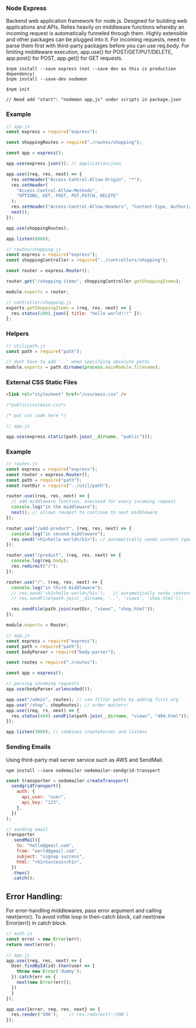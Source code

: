 ### Node Express

Backend web application framework for node.js. Designed for building web applications and APIs. Relies heavily on middleware functions whereby an incoming request is automatically funneled through them. Highly extensible and other packages can be plugged into it. For incoming requests, need to parse them first with third-party packages before you can use req.body. For limiting middleware execution, app.use() for POST/GET/PUT/DELETE, app.post() for POST, app.get() for GET requests.

```
$npm install --save express (not --save dev as this is production dependency)
$npm install --save-dev nodemon

$npm init

// Need add "start": "nodemon app,js" under scripts in package.json
```

### Example

```js
// app.js
const express = require("express");

const shoppingRoutes = require("./routes/shopping");

const app = express();

app.use(express.json()); // application/json

app.use((req, res, next) => {
  res.setHeader("Access-Control-Allow-Origin", "*");
  res.setHeader(
    "Access-Control-Allow-Methods",
    "OPTIONS, GET, POST, PUT,PATCH, DELETE"
  );
  res.setHeader("Access-Control-Allow-Headers", "Content-Type, Authorization");
  next();
});

app.use(shoppingRoutes);

app.listen(8080);
```

```javascript
// routes/shopping.js
const express = require("express");
const shoppingController = require("../controllers/shopping");

const router = express.Router();

router.get("/shopping-items", shoppingController.getShoppingItems);

module.exports = router;
```

```javascript
// controller/shopping.js
exports.getShoppingItems = (req, res, next) => {
  res.status(200).json({ title: "hello world!!!" });
};
```

### Helpers

```javascript
// util/path.js
const path = require("path");

// dont have to add '..' when specifying absolute paths
module.exports = path.dirname(process.mainModule.filename);
```

### External CSS Static Files

```html
<link rel="stylesheet" href="/css/main.css" />
```

```css
/*public/css/main.css*/

/* put css code here */
```

```js
// app.js

app.use(express.static(path.join(__dirname, "public")));
```

### Example

```javascript
// routes.js
const express = require("express");
const router = express.Router();
const path = require("path");
const rootDir = require("../util/path");

router.use((req, res, next) => {
  // add middleware function, executed for every incoming request
  console.log("in the middleware");
  next(); // allows reuqest to continue to next middleware
});

router.use("/add-product", (req, res, next) => {
  console.log("in second middleware");
  res.send("<h1>hello world</h1>"); // automatically sends content type header
});

router.use("/product", (req, res, next) => {
  console.log(req.body);
  res.redirect("/");
});

router.use("/", (req, res, next) => {
  console.log("in third middleware");
  // res.send('<h1>hello world</h1>');   // automatically sends content type header
  // res.sendFile(path.join(__dirname, '..', 'views', 'shop.html'));   // need pass absolute path

  res.sendFile(path.join(rootDir, "views", "shop.html"));
});

module.exports = Router;

// app.js
const express = require("express");
const path = require("path");
const bodyParser = require("body-parser");

const routes = require("./routes");

const app = express();

// parsing incoming requests
app.use(bodyParser.urlencoded());

app.use("/admin", routes); // can filter paths by adding first arg
app.use("/shop", shopRoutes); // order matters!
app.use((req, rs, next) => {
  res.status(404).sendFile(path.join(__dirname, "views", "404.html"));
});

app.listen(3000); // combines createServer and listens
```

### Sending Emails

Using third-party mail server service such as AWS and SendMail.

```
npm install --save nodemailer nodemailer-sendgrid-transport
```

```javascript
const transporter = nodemailer.createTransport(
  sendgridTransport({
    auth: {
      api_user: "user",
      api_key: "123",
    },
  })
);

// sending email
transporter
  .sendMail({
    to: "hello@gmail.com",
    from: "world@gmail.com",
    subject: "signup success",
    html: "<h1>Success</h1>",
  })
  .then()
  .catch();
```

## Error Handling:

For error-handling middlewares, pass error argument and calling next(error). To avoid inifite loop in then-catch block, call next(new Error(err)) in catch block.

```javascript
// auth.js
const error = new Error(err);
return next(error);

// app.js
app.use((req, res, next) => {
  User.findById(id).then(user => {
    throw new Error('dummy');
  }).catch(err => {
    next(new Error(err));
  })
  }
});

app.use({error, req, res, next} => {
  res.render('500');    // res.redirect('/500')
});
```
